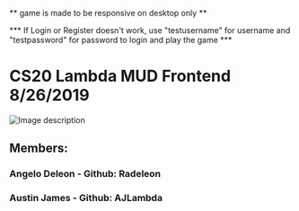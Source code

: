 ** game is made to be responsive on desktop only **

*** If Login or Register doesn't work, use "testusername" for username and "testpassword" for password to login and play the game ***

# CS20 Lambda MUD Frontend  8/26/2019
![Image description](https://i.ibb.co/ZcrjSV4/lambdamud2.png)
## Members:
### Angelo Deleon - Github: Radeleon
### Austin James - Github: AJLambda
